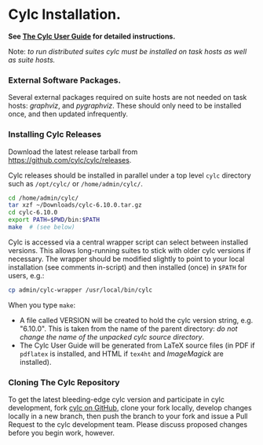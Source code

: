 # Cylc Installation.

**See [The Cylc User Guide](https://cylc.github.io/cylc/documentation.html) for
detailed instructions.**

Note: *to run distributed suites cylc must be installed on task hosts as well as suite
hosts.*

### External Software Packages.

Several external packages required on suite hosts are not needed on task hosts:
*graphviz*, and *pygraphviz*.  These should only need to be installed
once, and then updated infrequently.

### Installing Cylc Releases

Download the latest release tarball from https://github.com/cylc/cylc/releases.

Cylc releases should be installed in parallel under a top level `cylc`
directory such as `/opt/cylc/` or `/home/admin/cylc/`.

```bash
cd /home/admin/cylc/
tar xzf ~/Downloads/cylc-6.10.0.tar.gz
cd cylc-6.10.0
export PATH=$PWD/bin:$PATH
make  # (see below)
```

Cylc is accessed via a central wrapper script can select between installed
versions. This allows long-running suites to stick with older cylc versions
if necessary. The wrapper should be modified slightly to point to your
local installation (see comments in-script) and then installed (once) in
`$PATH` for users, e.g.:
```bash
cp admin/cylc-wrapper /usr/local/bin/cylc
```

When you type `make`: 
  * A file called VERSION will be created to hold the cylc version string,
  e.g. "6.10.0".  This is taken from the name of the parent directory: *do not
  change the name of the unpacked cylc source directory*.
  * The Cylc User Guide will be generated from LaTeX source files (in PDF if
  `pdflatex` is installed, and HTML if `tex4ht` and *ImageMagick* are
  installed).

### Cloning The Cylc Repository

To get the latest bleeding-edge cylc version and participate in cylc
development, fork [cylc on GitHub](https://github.com/cylc/cylc), clone your
fork locally, develop changes locally in a new branch, then push the branch to
your fork and issue a Pull Request to the cylc development team.  Please
discuss proposed changes before you begin work, however.
